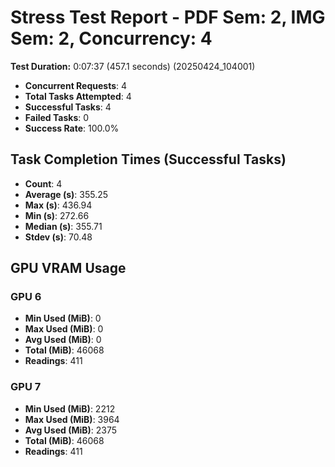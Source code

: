 # Stress Test Report - PDF Sem: 2, IMG Sem: 2, Concurrency: 4

**Test Duration:** 0:07:37 (457.1 seconds) (20250424_104001)

- **Concurrent Requests**: 4
- **Total Tasks Attempted**: 4
- **Successful Tasks**: 4
- **Failed Tasks**: 0
- **Success Rate**: 100.0%

## Task Completion Times (Successful Tasks)

- **Count**: 4
- **Average (s)**: 355.25
- **Max (s)**: 436.94
- **Min (s)**: 272.66
- **Median (s)**: 355.71
- **Stdev (s)**: 70.48

## GPU VRAM Usage

### GPU 6

- **Min Used (MiB)**: 0
- **Max Used (MiB)**: 0
- **Avg Used (MiB)**: 0
- **Total (MiB)**: 46068
- **Readings**: 411

### GPU 7

- **Min Used (MiB)**: 2212
- **Max Used (MiB)**: 3964
- **Avg Used (MiB)**: 2375
- **Total (MiB)**: 46068
- **Readings**: 411


